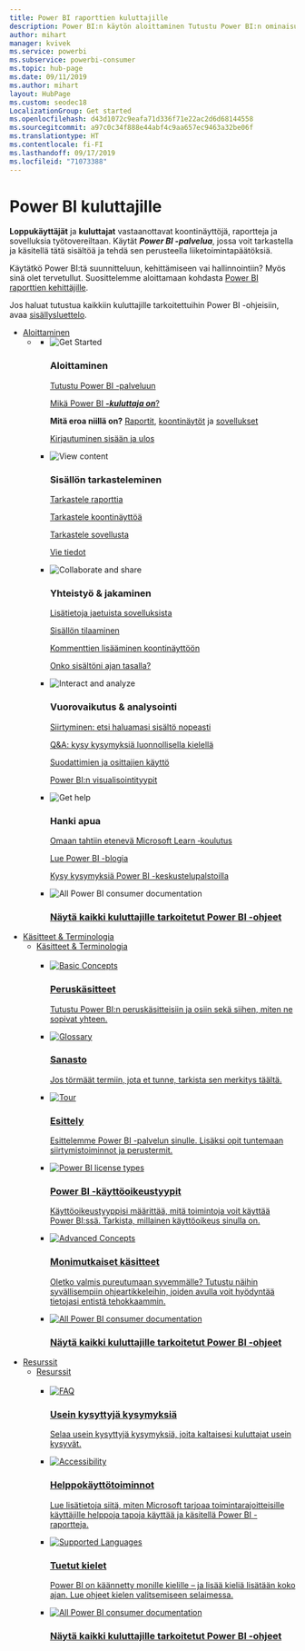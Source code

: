 ```yaml
---
title: Power BI raporttien kuluttajille
description: Power BI:n käytön aloittaminen Tutustu Power BI:n ominaisuuksiin ja toimintoihin ja näet, mitä voit tehdä niiden avulla Power BI:n käyttäjänä tai loppukäyttäjänä.
author: mihart
manager: kvivek
ms.service: powerbi
ms.subservice: powerbi-consumer
ms.topic: hub-page
ms.date: 09/11/2019
ms.author: mihart
layout: HubPage
ms.custom: seodec18
LocalizationGroup: Get started
ms.openlocfilehash: d43d1072c9eafa71d336f71e22ac2d6d68144558
ms.sourcegitcommit: a97c0c34f888e44abf4c9aa657ec9463a32be06f
ms.translationtype: HT
ms.contentlocale: fi-FI
ms.lasthandoff: 09/17/2019
ms.locfileid: "71073388"
---
```

<div id="main" class="v2">
      <div class="container">
            <h1 class="">Power BI kuluttajille</h1>
            <p><b>Loppukäyttäjät</b> ja <b>kuluttajat</b> vastaanottavat koontinäyttöjä, raportteja ja sovelluksia työtovereiltaan. Käytät <b><i>Power BI -palvelua</i></b>, jossa voit tarkastella ja käsitellä tätä sisältöä ja tehdä sen perusteella liiketoimintapäätöksiä.</p>
            <p>Käytätkö Power BI:tä suunnitteluun, kehittämiseen vai hallinnointiin? Myös sinä olet tervetullut. Suosittelemme aloittamaan kohdasta <a href="../power-bi-creator-landing.md">Power BI raporttien kehittäjille</a>.</p>
            <p>Jos haluat tutustua kaikkiin kuluttajille tarkoitettuihin Power BI -ohjeisiin, avaa <a href="end-user-consumer.md">sisällysluettelo</a>.</p>
            <ul class="pivots">
            <li>
                <a href="#get-started" data-linktype="self-bookmark">Aloittaminen</a>
                <ul id="get-started" class="cardsF">
                    <li>
                        <a data-default="true" href="#getstarted" data-linktype="self-bookmark"></a>
                        <ul id="getstarted" class="cardsF">
                            <li>
                                <div class="cardSize">
                                    <div class="cardPadding">
                                        <div class="card">
                                            <div class="cardImageOuter">
                                                <div class="cardImage">
                                                    <img alt="Get Started" src="media/end-user-consumer/get-started.svg" data-linktype="relative-path">
                                                </div>
                                            </div>
                                            <div class="cardText">
                                                <h3>Aloittaminen</h3>
                                                <p><a href="/power-bi/consumer/end-user-reading-view" data-linktype="absolute-path">Tutustu Power BI -palveluun</a></p>
                                                <p><a href="/power-bi/consumer/end-user-consumer" data-linktype="absolute-path">Mikä Power BI <b><i>-kuluttaja on</i></b>?</a></p>
                                                <p><b>Mitä eroa niillä on?</b> <a href="/power-bi/consumer/end-user-reports" data-linktype="absolute-path">Raportit</a>, <a href="/power-bi/consumer/end-user-dashboards" data-linktype="absolute-path">koontinäytöt</a> ja <a href="/power-bi/consumer/end-user-apps" data-linktype="absolute-path">sovellukset</a></p>
                                                <p><a href="/power-bi/consumer/end-user-sign-in" data-linktype="absolute-path">Kirjautuminen sisään ja ulos</a></p>
                                            </div>
                                        </div>
                                    </div>
                                </div>
                            </li>
                            <li>
                                <div class="cardSize">
                                    <div class="cardPadding">
                                        <div class="card">
                                            <div class="cardImageOuter">
                                                <div class="cardImage">
                                                    <img alt="View content" src="media/end-user-consumer/view-content.svg" data-linktype="relative-path">
                                                </div>
                                            </div>
                                            <div class="cardText">
                                                <h3>Sisällön tarkasteleminen</h3>
                                                <p><a href="/power-bi/consumer/end-user-report-open" data-linktype="absolute-path">Tarkastele raporttia</a></p>
                                                <p><a href="/power-bi/consumer/end-user-dashboard-open" data-linktype="absolute-path">Tarkastele koontinäyttöä</a></p>
                                                <p><a href="/power-bi/consumer/end-user-app-view" data-linktype="absolute-path">Tarkastele sovellusta</a></p>
                                                <p><a href="/power-bi/consumer/end-user-export" data-linktype="absolute-path">Vie tiedot</a>
                                            </div>
                                        </div>
                                    </div>
                                </div>
                            </li>
                            <li>
                                <div class="cardSize">
                                    <div class="cardPadding">
                                        <div class="card">
                                            <div class="cardImageOuter">
                                                <div class="cardImage">
                                                    <img alt="Collaborate and share" src="media/end-user-consumer/collaborate-share.svg" data-linktype="relative-path">
                                                </div>
                                            </div>
                                            <div class="cardText">
                                                <h3>Yhteistyö &amp; jakaminen</h3>
                                                <p><a href="/power-bi/consumer/end-user-apps" data-linktype="absolute-path">Lisätietoja jaetuista sovelluksista</a></p>
                                                <p><a href="/power-bi/consumer/end-user-subscribe" data-linktype="absolute-path">Sisällön tilaaminen</a></p>
                                                <p><a href="/power-bi/consumer/end-user-comment" data-linktype="absolute-path">Kommenttien lisääminen koontinäyttöön</a></p>
                                                <p><a href="/power-bi/consumer/end-user-fresh" data-linktype="absolute-path">Onko sisältöni ajan tasalla?</a></p>
                                            </div>
                                        </div>
                                    </div>
                                </div>
                            </li>
                            <li>
                                <div class="cardSize">
                                    <div class="cardPadding">
                                        <div class="card">
                                            <div class="cardImageOuter">
                                                <div class="cardImage">
                                                    <img alt="Interact and analyze" src="media/end-user-consumer/interact-analyze.svg" data-linktype="relative-path">
                                                </div>
                                            </div>
                                            <div class="cardText">
                                                <h3>Vuorovaikutus &amp; analysointi</h3>
                                                <p><a href="/power-bi/consumer/end-user-experience" data-linktype="absolute-path">Siirtyminen: etsi haluamasi sisältö nopeasti</a></p>
                                                <p><a href="/power-bi/consumer/end-user-q-and-a" data-linktype="absolute-path">Q&amp;A: kysy kysymyksiä luonnollisella kielellä</a></p>
                                                <p><a href="/power-bi/consumer/end-user-report-filter" data-linktype="absolute-path">Suodattimien ja osittajien käyttö</a></p>
                                                <p><a href="/power-bi/consumer/end-user-visual-type" data-linktype="absolute-path">Power BI:n visualisointityypit</a></p>
                                            </div>
                                        </div>
                                    </div>
                                </div>
                            </li>
                            <li>
                                <div class="cardSize">
                                    <div class="cardPadding">
                                        <div class="card">
                                            <div class="cardImageOuter">
                                                <div class="cardImage">
                                                    <img alt="Get help" src="media/end-user-consumer/get-help.svg" data-linktype="relative-path">
                                                </div>
                                            </div>
                                            <div class="cardText">
                                                <h3>Hanki apua</h3>
                                            <p><a href="https://docs.microsoft.com/en-us/learn/paths/consume-data-with-power-bi/" data-linktype="absolute-path">Omaan tahtiin etenevä Microsoft Learn ‑koulutus</a></p>
                                                <p><a href="https://powerbi.microsoft.com/blog/" data-linktype="absolute-path">Lue Power BI -blogia</a></p>
                                                <p><a href="http://community.powerbi.com/" data-linktype="absolute-path">Kysy kysymyksiä Power BI -keskustelupalstoilla</a></p>
                                            </div>
                                        </div>
                                    </div>
                                </div>
                            </li>
                            <li>
                                <div class="cardSize">
                                    <div class="cardPadding">
                                        <div class="card">
                                            <div class="cardImageOuter">
                                                <div class="cardImage">
                                                    <img alt="All Power BI consumer documentation" src="media/end-user-consumer/see-all.svg" data-linktype="relative-path">
                                                </div>
                                            </div>
                                            <div class="cardText">
                                                <a href="end-user-consumer.md" data-linktype="absolute-path">
                                                <h3>Näytä kaikki kuluttajille tarkoitetut Power BI -ohjeet</h3></a>
                                            </div>
                                        </div>
                                    </div>
                                </div>
                            </li>
                        </ul>
                    </li>
                </ul>
            </li>
            <li>
                <a href="#concepts-terminology" data-linktype="self-bookmark"> Käsitteet &amp; Terminologia</a>
                <ul id="concepts-terminology">
                    <li>
                        <a href="#conceptsterminology" data-linktype="self-bookmark"> Käsitteet &amp; Terminologia</a>
                        <ul id="conceptsterminology" class="cardsC">
                            <br>
                            <li>
                                <a href="/power-bi/consumer/End-user-basic-concepts" data-linktype="absolute-path">
                                    <div class="cardSize">
                                        <div class="cardPadding">
                                            <div class="card">
                                                <div class="cardImageOuter">
                                                    <div class="cardImage bgdAccent1">
                                                        <img src="media/end-user-consumer/basic-concepts.svg" alt="Basic Concepts" data-linktype="relative-path">
                                                    </div>
                                                </div>
                                                <div class="cardText">
                                                    <h3>Peruskäsitteet</h3>
                                                    <p>Tutustu Power BI:n peruskäsitteisiin ja osiin sekä siihen, miten ne sopivat yhteen.</p>
                                                </div>
                                            </div>
                                        </div>
                                    </div>
                                </a>
                            </li>
                            <li>
                                <a href="/power-bi/consumer/End-user-glossary" data-linktype="absolute-path">
                                    <div class="cardSize">
                                        <div class="cardPadding">
                                            <div class="card">
                                                <div class="cardImageOuter">
                                                    <div class="cardImage bgdAccent1">
                                                        <img src="media/end-user-consumer/glossary.svg" alt="Glossary" data-linktype="relative-path">
                                                    </div>
                                                </div>
                                                <div class="cardText">
                                                    <h3>Sanasto</h3>
                                                    <p>Jos törmäät termiin, jota et tunne, tarkista sen merkitys täältä.</p>
                                                </div>
                                            </div>
                                        </div>
                                    </div>
                                </a>
                            </li>
                            <li>
                                <a href="/power-bi/consumer/end-user-experience" data-linktype="absolute-path">
                                    <div class="cardSize">
                                        <div class="cardPadding">
                                            <div class="card">
                                                <div class="cardImageOuter">
                                                    <div class="cardImage bgdAccent1">
                                                        <img src="media/end-user-consumer/tour.svg" alt="Tour" data-linktype="relative-path">
                                                    </div>
                                                </div>
                                                <div class="cardText">
                                                    <h3>Esittely</h3>
                                                    <p>Esittelemme Power BI -palvelun sinulle. Lisäksi opit tuntemaan siirtymistoiminnot ja perustermit.</p>
                                                </div>
                                            </div>
                                        </div>
                                    </div>
                                </a>
                            </li>
                            <li>
                                <a href="/power-bi/service-admin-licensing-organization" data-linktype="absolute-path">
                                    <div class="cardSize">
                                        <div class="cardPadding">
                                            <div class="card">
                                                <div class="cardImageOuter">
                                                    <div class="cardImage bgdAccent1">
                                                        <img src="media/end-user-consumer/power-bi-license-types.svg" alt="Power BI license types" data-linktype="relative-path">
                                                    </div>
                                                </div>
                                                <div class="cardText">
                                                    <h3>Power BI -käyttöoikeustyypit</h3>
                                                    <p>Käyttöoikeustyyppisi määrittää, mitä toimintoja voit käyttää Power BI:ssä. Tarkista, millainen käyttöoikeus sinulla on.</p>
                                                </div>
                                            </div>
                                        </div>
                                    </div>
                                </a>
                            </li>
                            <li>
                                <a href="/power-bi/consumer/end-user-featured" data-linktype="absolute-path">
                                    <div class="cardSize">
                                        <div class="cardPadding">
                                            <div class="card">
                                                <div class="cardImageOuter">
                                                    <div class="cardImage bgdAccent1">
                                                        <img src="media/end-user-consumer/advanced-concepts.svg" alt="Advanced Concepts" data-linktype="relative-path">
                                                    </div>
                                                </div>
                                                <div class="cardText">
                                                    <h3>Monimutkaiset käsitteet</h3>
                                                    <p>Oletko valmis pureutumaan syvemmälle? Tutustu näihin syvällisempiin ohjeartikkeleihin, joiden avulla voit hyödyntää tietojasi entistä tehokkaammin. </p>
                                                </div>
                                            </div>
                                        </div>
                                    </div>
                                </a>
                            </li>
                            <li>
                                <a href="end-user-consumer.md" data-linktype="absolute-path">
                                    <div class="cardSize">
                                        <div class="cardPadding">
                                            <div class="card">
                                                <div class="cardImageOuter">
                                                    <div class="cardImage bgdAccent1">
                                                        <img src="media/end-user-consumer/See_All_400x140.svg" alt="All Power BI consumer documentation" data-linktype="relative-path">
                                                    </div>
                                                </div>
                                                <div class="cardText">
                                                    <h3>Näytä kaikki kuluttajille tarkoitetut Power BI -ohjeet</h3>
                                                </div>
                                            </div>
                                        </div>
                                    </div>
                                </a>
                            </li>
                        </ul>
                    </li>
                </ul>
            </li>
            <li>
                <a href="#resources" data-linktype="self-bookmark">Resurssit</a>
                <ul id="resources">
                    <li>
                        <a href="#resources" data-linktype="self-bookmark">Resurssit</a>
                        <ul id="resources" class="cardsC">
                            <br>
                            <li>
                                <a href="/power-bi/consumer/end-user-faq" data-linktype="absolute-path">
                                    <div class="cardSize">
                                        <div class="cardPadding">
                                            <div class="card">
                                                <div class="cardImageOuter">
                                                    <div class="cardImage bgdAccent1">
                                                        <img src="media/end-user-consumer/faq.svg" alt="FAQ" data-linktype="relative-path">
                                                    </div>
                                                </div>
                                                <div class="cardText">
                                                    <h3>Usein kysyttyjä kysymyksiä</h3>
                                                    <p>Selaa usein kysyttyjä kysymyksiä, joita kaltaisesi kuluttajat usein kysyvät.</p>
                                                </div>
                                            </div>
                                        </div>
                                    </div>
                                </a>
                            </li>
                            <li>
                                <a href="/power-bi/desktop-accessibility" data-linktype="absolute-path">
                                    <div class="cardSize">
                                        <div class="cardPadding">
                                            <div class="card">
                                                <div class="cardImageOuter">
                                                    <div class="cardImage bgdAccent1">
                                                        <img src="media/end-user-consumer/accessibility.svg" alt="Accessibility" data-linktype="relative-path">
                                                    </div>
                                                </div>
                                                <div class="cardText">
                                                    <h3>Helppokäyttötoiminnot</h3>
                                                    <p>Lue lisätietoja siitä, miten Microsoft tarjoaa toimintarajoitteisille käyttäjille helppoja tapoja käyttää ja käsitellä Power BI -raportteja. </p>
                                                </div>
                                            </div>
                                        </div>
                                    </div>
                                </a>
                            </li>
                            <li>
                                <a href="/power-bi/supported-languages-countries-regions" data-linktype="absolute-path">
                                    <div class="cardSize">
                                        <div class="cardPadding">
                                            <div class="card">
                                                <div class="cardImageOuter">
                                                    <div class="cardImage bgdAccent1">
                                                        <img src="media/end-user-consumer/supported-languages.svg" alt="Supported Languages" data-linktype="relative-path">
                                                    </div>
                                                </div>
                                                <div class="cardText">
                                                    <h3>Tuetut kielet</h3>
                                                    <p>Power BI on käännetty monille kielille – ja lisää kieliä lisätään koko ajan. Lue ohjeet kielen valitsemiseen selaimessa. </p>
                                                </div>
                                            </div>
                                        </div>
                                    </div>
                                </a>
                            </li>
                            <li>
                                <a href="end-user-consumer.md" data-linktype="absolute-path">
                                    <div class="cardSize">
                                        <div class="cardPadding">
                                            <div class="card">
                                                <div class="cardImageOuter">
                                                    <div class="cardImage bgdAccent1">
                                                        <img src="media/end-user-consumer/See_All_400x140.svg" alt="All Power BI consumer documentation" data-linktype="relative-path">
                                                    </div>
                                                </div>
                                                <div class="cardText">
                                                    <h3>Näytä kaikki kuluttajille tarkoitetut Power BI -ohjeet</h3>
                                                </div>
                                            </div>
                                        </div>
                                    </div>
                                </a>
                            </li>
                        </ul>
                    </li>
                </ul>
            </li>
            </ul> 
      </div>
</div>
